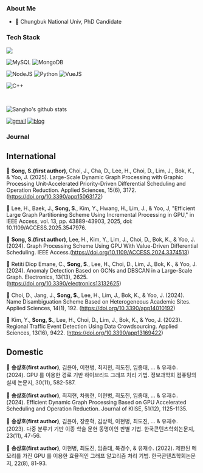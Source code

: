 ### About Me

- 🌟 Chungbuk National Univ, PhD Candidate

### Tech Stack


<img src="https://img.shields.io/badge/linux-FCC624?style=flat-square&logo=linux&logoColor=black">

![MySQL](https://img.shields.io/badge/MySQL-4479A1?style=flat-square&logo=MySQL&logoColor=white)
![MongoDB](https://img.shields.io/badge/MongoDB-47A248?style=flat-square&logo=mongoDB&logoColor=white)

![NodeJS](https://img.shields.io/badge/NodeJS-339933?style=flat-square&logo=node.js&logoColor=white)
![Python](https://img.shields.io/badge/Python-3776AB?style=flat-square&logo=python&logoColor=white)
![VueJS](https://img.shields.io/badge/VueJS-4FC08D?style=flat-square&logo=vue.js&logoColor=white)

![C++](https://img.shields.io/badge/C++-00599C?style=flat-square&logo=c%2B%2B&logoColor=white)

<br>

![Sangho's github stats](https://github-readme-stats.vercel.app/api?username=pshtkdgh9&show_icons=true&theme=cobalt&hide=contribs,prs)

[![gmail](https://img.shields.io/badge/Gmail-EA4335?style=flat-square&logo=Gmail&logoColor=white)](https://mail.google.com/mail/u/0/?fs=1&tf=cm&source=mailto&to=ssh@chungbuk.ac.kr)
[![blog](https://img.shields.io/badge/Blog-FFA500?style=flat-square&logo=rss&logoColor=white)](https://songsiri.tistory.com/)




### Journal

## International

📖 **Song, S.(first author)**, Choi, J., Cha, D., Lee, H., Choi, D., Lim, J., Bok, K., & Yoo, J. (2025). Large-Scale Dynamic Graph Processing with Graphic Processing Unit-Accelerated Priority-Driven Differential Scheduling and Operation Reduction. Applied Sciences, 15(6), 3172. (https://doi.org/10.3390/app15063172)

📖 Lee, H., Baek, J., **Song, S**., Kim, Y., Hwang, H., Lim, J., & Yoo, J, "Efficient Large Graph Partitioning Scheme Using Incremental Processing in GPU," in IEEE Access, vol. 13, pp. 43889-43903, 2025, doi: 10.1109/ACCESS.2025.3547976.

📖 **Song, S.(first author)**, Lee, H., Kim, Y., Lim, J., Choi, D., Bok, K., & Yoo, J. (2024). Graph Processing Scheme Using GPU With Value-Driven Differential Scheduling. IEEE Access.(https://doi.org/10.1109/ACCESS.2024.3374513)

📖 Retiti Diop Emane, C., **Song, S**., Lee, H., Choi, D., Lim, J., Bok, K., & Yoo, J. (2024). Anomaly Detection Based on GCNs and DBSCAN in a Large-Scale Graph. Electronics, 13(13), 2625. (https://doi.org/10.3390/electronics13132625)

📖 Choi, D., Jang, J., **Song, S**., Lee, H., Lim, J., Bok, K., & Yoo, J. (2024). Name Disambiguation Scheme Based on Heterogeneous Academic Sites. Applied Sciences, 14(1), 192. (https://doi.org/10.3390/app14010192)

📖 Kim, Y., **Song, S**., Lee, H., Choi, D., Lim, J., Bok, K., & Yoo, J. (2023). Regional Traffic Event Detection Using Data Crowdsourcing. Applied Sciences, 13(16), 9422. (https://doi.org/10.3390/app13169422)



## Domestic

📖 **송상호(first author)**, 김윤아, 이현병, 최지현, 최도진, 임종태, ... & 유재수. (2024). GPU 를 이용한 경로 기반 하이브리드 그래프 처리 기법. 정보과학회 컴퓨팅의 실제 논문지, 30(11), 582-587.

📖 **송상호(first author)**, 최지현, 차동현, 이현병, 최도진, 임종태, ... & 유재수. (2024). Efficient Dynamic Graph Processing Based on GPU Accelerated Scheduling and Operation Reduction. Journal of KIISE, 51(12), 1125-1135.

📖 **송상호(first author)**, 김윤아, 장준혁, 김상혁, 이현병, 최도진, ... & 유재수. (2023). 다중 분류기 기반 이종 학술 문헌 동명이인 판별 기법. 한국콘텐츠학회논문지, 23(11), 47-56.

📖 **송상호(first author)**, 이현병, 최도진, 임종태, 복경수, & 유재수. (2022). 제한된 메모리를 가진 GPU 를 이용한 효율적인 그래프 알고리즘 처리 기법. 한국콘텐츠학회논문지, 22(8), 81-93.
